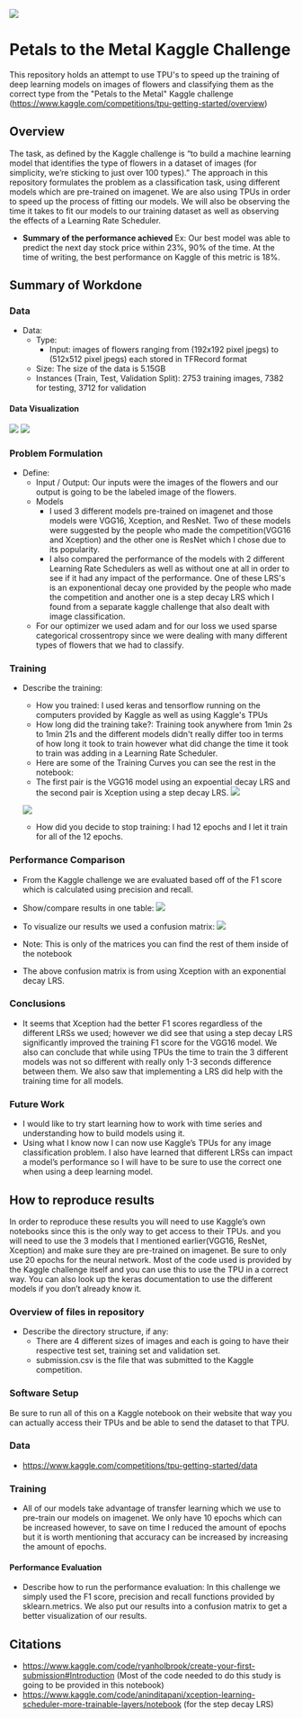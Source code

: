 ![](UTA-DataScience-Logo.png)

# Petals to the Metal Kaggle Challenge

This repository holds an attempt to use TPU's to speed up the training of deep learning models on images of flowers and classifying them as the correct type from the "Petals to the Metal" Kaggle challenge (https://www.kaggle.com/competitions/tpu-getting-started/overview)

## Overview


The task, as defined by the Kaggle challenge is “to build a machine learning model that identifies the type of flowers in a dataset of images (for simplicity, we’re sticking to just over 100 types).” The approach in this repository formulates the problem as a classification task, using different models which are pre-trained on imagenet. We are also using TPUs  in order to speed up the process of fitting our models. We will also be observing the time it takes to fit our models to our training dataset as well as observing the effects of a Learning Rate Scheduler.



  * **Summary of the performance achieved** Ex: Our best model was able to predict the next day stock price within 23%, 90% of the time. At the time of writing, the best performance on Kaggle of this metric is 18%.

## Summary of Workdone


### Data

* Data:
  * Type:
    *  Input: images of flowers ranging from (192x192 pixel jpegs) to (512x512 pixel jpegs) each stored in TFRecord format
  * Size: The size of the data is 5.15GB
  * Instances (Train, Test, Validation Split): 2753 training images, 7382 for testing, 3712 for validation

#### Data Visualization

![](labeled_flowers.PNG)
![](validation_flowers.PNG)

### Problem Formulation

* Define:
  * Input / Output: Our inputs were the images of the flowers and our output is going to be the labeled image of the flowers. 
  * Models
    * I used 3 different models pre-trained on imagenet and those models were VGG16, Xception, and ResNet.  Two of these models were suggested by the people who made the competition(VGG16 and Xception) and the other one is ResNet which I chose due to its popularity. 
    * I also compared the performance of the models with 2 different Learning Rate Schedulers as well as without one at all in order to see if it had any impact of the performance. One of these LRS's is an exponentional decay one provided by the people who made the competition and another one is a step decay LRS which I found from a separate kaggle challenge that also dealt with image classification. 
  * For our optimizer we used adam and for our loss we used sparse categorical crossentropy since we were dealing with many different types of flowers that we had to classify. 

  

### Training

* Describe the training:
  * How you trained: I used keras and tensorflow running on the computers provided by Kaggle as well as using Kaggle's TPUs
  * How long did the training take?: Training took anywhere from 1min 2s to 1min 21s and the different models didn't really differ too in terms of how long it took to train however what did change the time it took to train was adding in a Learning Rate Scheduler. 
  * Here are some of the Training Curves you can see the rest in the notebook:
  * The first pair is the VGG16 model using an expoential decay LRS and the second pair is Xception using a step decay LRS.
  ![](exp_VGG16_training_graph.PNG)
  
  
  ![](step_Xception_training_graph.PNG)
  
  * How did you decide to stop training: I had 12 epochs and I let it train for all of the 12 epochs. 

### Performance Comparison

* From the Kaggle challenge we are evaluated based off of the F1 score which is calculated using precision and recall. 
* Show/compare results in one table:
  ![](table.PNG)
  
* To visualize our results we used a confusion matrix:
  ![](confusion_mtx_Xception.PNG)
* Note: This is only of the matrices you can find the rest of them inside of the notebook
* The above confusion matrix is from using Xception with an exponential decay LRS.

### Conclusions

* It seems that Xception had the better F1 scores regardless of the different LRSs we used; however we did see that using a step decay LRS significantly improved the training F1 score for the VGG16 model. We also can conclude that while using TPUs the time to train the 3 different models was not so different with really only 1-3 seconds difference between them. We also saw that implementing a LRS did help with the training time for all models. 


### Future Work

* I would like to try start learning how to work with time series and understanding how to build models using it. 
* Using what I know now I can now use Kaggle’s TPUs for any image classification problem. I also have learned that different LRSs can impact a model’s performance so I will have to be sure to use the correct one when using a deep learning model. 


## How to reproduce results

In order to reproduce these results you will need to use Kaggle’s own notebooks since this is the only way to get access to their TPUs. and you will need to use the 3 models that I mentioned earlier(VGG16, ResNet, Xception) and make sure they are pre-trained on imagenet. Be sure to only use 20 epochs for the neural network. Most of the code used is provided by the Kaggle challenge itself and you can use this to use the TPU in a correct way. You can also look up the keras documentation to use the different models if you don’t already know it. 

### Overview of files in repository

* Describe the directory structure, if any:
  * There are 4 different sizes of images and each is going to have their respective test set, training set and validation set.
  * submission.csv is the file that was submitted to the Kaggle competition. 


### Software Setup
Be sure to run all of this on a Kaggle notebook on their website that way you can actually access their TPUs and be able to send the dataset to that TPU.

### Data

* https://www.kaggle.com/competitions/tpu-getting-started/data


### Training

* All of our models take advantage of transfer learning which we use to pre-train our models on imagenet. We only have 10 epochs which can be increased however, to save on time I reduced the amount of epochs but it is worth mentioning that accuracy can be increased by increasing the amount of epochs. 
#### Performance Evaluation

* Describe how to run the performance evaluation: In this challenge we simply used the F1 score, precision and recall functions provided by sklearn.metrics. We also put our results into a confusion matrix to get a better visualization of our results. 


## Citations

* https://www.kaggle.com/code/ryanholbrook/create-your-first-submission#Introduction (Most of the code needed to do this study is going to be provided in this notebook)
* https://www.kaggle.com/code/aninditapani/xception-learning-scheduler-more-trainable-layers/notebook (for the step decay LRS)






